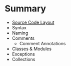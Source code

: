 # Summary

* [Source Code Layout](source_code_layout.md)
* Syntax
* Naming
* Comments
   * Comment Annotations
* Classes & Modules
* Exceptions
* Collections

